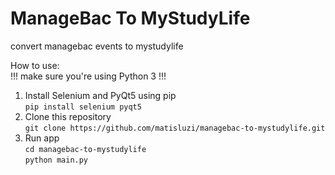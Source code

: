# ManageBac To MyStudyLife
convert managebac events to mystudylife

How to use:<br />
!!! make sure you're using Python 3 !!!

1. Install Selenium and PyQt5 using pip<br />
  `pip install selenium pyqt5`<br />
2. Clone this repository<br />
  `git clone https://github.com/matisluzi/managebac-to-mystudylife.git`<br />
3. Run app<br />
  `cd managebac-to-mystudylife`<br />
  `python main.py`
